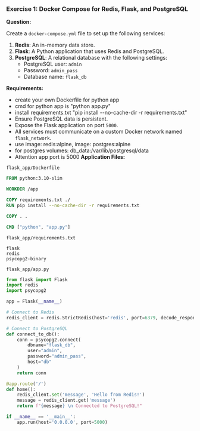 ### **Exercise 1: Docker Compose for Redis, Flask, and PostgreSQL**

**Question:**

Create a `docker-compose.yml` file to set up the following services:

1. **Redis**: An in-memory data store.
2. **Flask**: A Python application that uses Redis and PostgreSQL.
3. **PostgreSQL**: A relational database with the following settings:
    - PostgreSQL user: `admin`
    - Password: `admin_pass`
    - Database name: `flask_db`

**Requirements:**
- create your own Dockerfile for python  app
- cmd for python app is "python app.py"
- install requirements.txt "pip install --no-cache-dir -r requirements.txt"
- Ensure PostgreSQL data is persistent.
- Expose the Flask application on port `5000`.
- All services must communicate on a custom Docker network named `flask_network`.
- use image: redis:alpine, image: postgres:alpine
- for postgres volumes: db_data:/var/lib/postgresql/data
- Attention app port is 5000
**Application Files:**

`flask_app/Dockerfile`
```dockerfile
FROM python:3.10-slim

WORKDIR /app

COPY requirements.txt ./
RUN pip install --no-cache-dir -r requirements.txt

COPY . .

CMD ["python", "app.py"]
```

`flask_app/requirements.txt`
```
flask
redis
psycopg2-binary
```

`flask_app/app.py`
```python
from flask import Flask
import redis
import psycopg2

app = Flask(__name__)

# Connect to Redis
redis_client = redis.StrictRedis(host='redis', port=6379, decode_responses=True)

# Connect to PostgreSQL
def connect_to_db():
    conn = psycopg2.connect(
        dbname="flask_db",
        user="admin",
        password="admin_pass",
        host="db"
    )
    return conn

@app.route('/')
def home():
    redis_client.set('message', 'Hello from Redis!')
    message = redis_client.get('message')
    return f"{message} \n Connected to PostgreSQL!"

if __name__ == '__main__':
    app.run(host='0.0.0.0', port=5000)
```
